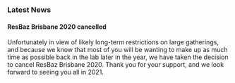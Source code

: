 ### Latest News

#### ResBaz Brisbane 2020 cancelled
Unfortunately in view of likely long-term restrictions on large gatherings, and because we know that most of you will be wanting to make up as much time as possible back in the lab later in the year, we have taken the decision to cancel ResBaz Brisbane 2020. Thank you for your support, and we look forward to seeing you all in 2021.
